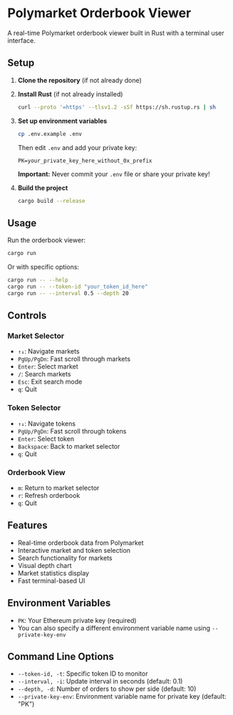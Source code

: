 # Polymarket Orderbook Viewer

A real-time Polymarket orderbook viewer built in Rust with a terminal user interface.

## Setup

1. **Clone the repository** (if not already done)

2. **Install Rust** (if not already installed)
   ```bash
   curl --proto '=https' --tlsv1.2 -sSf https://sh.rustup.rs | sh
   ```

3. **Set up environment variables**
   ```bash
   cp .env.example .env
   ```
   
   Then edit `.env` and add your private key:
   ```env
   PK=your_private_key_here_without_0x_prefix
   ```
   
   **Important:** Never commit your `.env` file or share your private key!

4. **Build the project**
   ```bash
   cargo build --release
   ```

## Usage

Run the orderbook viewer:
```bash
cargo run
```

Or with specific options:
```bash
cargo run -- --help
cargo run -- --token-id "your_token_id_here"
cargo run -- --interval 0.5 --depth 20
```

## Controls

### Market Selector
- `↑↓`: Navigate markets
- `PgUp/PgDn`: Fast scroll through markets
- `Enter`: Select market
- `/`: Search markets
- `Esc`: Exit search mode
- `q`: Quit

### Token Selector
- `↑↓`: Navigate tokens
- `PgUp/PgDn`: Fast scroll through tokens
- `Enter`: Select token
- `Backspace`: Back to market selector
- `q`: Quit

### Orderbook View
- `m`: Return to market selector
- `r`: Refresh orderbook
- `q`: Quit

## Features

- Real-time orderbook data from Polymarket
- Interactive market and token selection
- Search functionality for markets
- Visual depth chart
- Market statistics display
- Fast terminal-based UI

## Environment Variables

- `PK`: Your Ethereum private key (required)
- You can also specify a different environment variable name using `--private-key-env`

## Command Line Options

- `--token-id, -t`: Specific token ID to monitor
- `--interval, -i`: Update interval in seconds (default: 0.1)
- `--depth, -d`: Number of orders to show per side (default: 10)
- `--private-key-env`: Environment variable name for private key (default: "PK")
